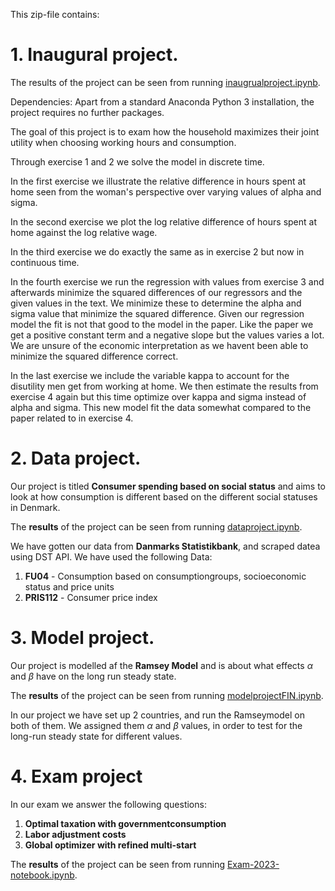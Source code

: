 This zip-file contains:

# 1. Inaugural project. 
The results of the project can be seen from running [inaugrualproject.ipynb](inauguralproject.ipynb).

Dependencies: Apart from a standard Anaconda Python 3 installation, the project requires no further packages.

The goal of this project is to exam how the household maximizes their joint utility when choosing working hours and consumption.

Through exercise 1 and 2 we solve the model in discrete time.

In the first exercise we illustrate the relative difference in hours spent at home seen from the woman's perspective over varying values of alpha and sigma.

In the second exercise we plot the log relative difference of hours spent at home against the log relative wage.

In the third exercise we do exactly the same as in exercise 2 but now in continuous time.

In the fourth exercise we run the regression with values from exercise 3 and afterwards minimize the squared differences of our regressors and the given values in the text. We minimize these to determine the alpha and sigma value that minimize the squared difference. Given our regression model the fit is not that good to the model in the paper. Like the paper we get a positive constant term and a negative slope but the values varies a lot. We are unsure of the economic interpretation as we havent been able to minimize the squared difference correct.

In the last exercise we include the variable kappa to account for the disutility men get from working at home. We then estimate the results from exercise 4 again but this time optimize over kappa and sigma instead of alpha and sigma. This new model fit the data somewhat compared to the paper related to in exercise 4.

# 2. Data project. 

Our project is titled **Consumer spending based on social status** and aims to look at how consumption is different based on the different social statuses in Denmark.

The **results** of the project can be seen from running [dataproject.ipynb](dataproject.ipynb).

We have gotten our data from **Danmarks Statistikbank**, and scraped datea using DST API. We have used the following Data:

1. **FU04** - Consumption based on consumptiongroups, socioeconomic status and price units
2. **PRIS112** - Consumer price index

# 3. Model project.

Our project is modelled af the **Ramsey Model** and is about what effects $\alpha$ and $\beta$ have on the long run steady state.

The **results** of the project can be seen from running [modelprojectFIN.ipynb](ModelprojectFIN.ipynb).

In our project we have set up 2 countries, and run the Ramseymodel on both of them. We assigned them  $\alpha$ and $\beta$ values, in order to test for the long-run steady state for different values. 

# 4. Exam project

In our exam we answer the following questions:

1. **Optimal taxation with governmentconsumption**
2. **Labor adjustment costs**
3. **Global optimizer with refined multi-start**

The **results** of the project can be seen from running [Exam-2023-notebook.ipynb](Exam-2023-notebook.ipynb).







